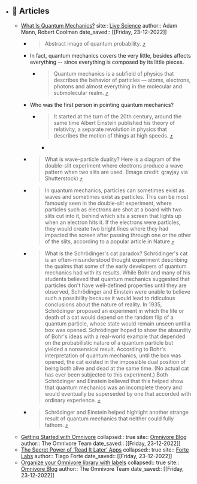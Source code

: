 - ## 🔖 Articles
	- [What Is Quantum Mechanics?](https://omnivore.app/me/what-is-quantum-mechanics-1853f27d901)
	      site:: [Live Science](https://www.livescience.com/33816-quantum-mechanics-explanation.html)
	      author:: Adam Mann, Robert Coolman
	      date_saved:: [[Friday, 23-12-2022]]
		- > Abstract image of quantum probability. [⤴️](https://omnivore.app/me/what-is-quantum-mechanics-1853f27d901#16bdcadf-2e46-4197-ba1f-0697b8782ca2)
		- In fact, quantum mechanics covers the very little, besides affects everything -- since everything is composed by its little pieces.
			- > Quantum mechanics is a subfield of physics that describes the behavior of particles — atoms, electrons, photons and almost everything in the molecular and submolecular realm.  [⤴️](https://omnivore.app/me/what-is-quantum-mechanics-1853f27d901#8277c8ac-c9cc-4857-bedc-a10418f20185)
		- Who was the first person in pointing quantum mechanics?
			- > It started at the turn of the 20th century, around the same time Albert Einstein published his theory of relativity, a separate revolution in physics that describes the motion of things at high speeds. [⤴️](https://omnivore.app/me/what-is-quantum-mechanics-1853f27d901#4c442edb-5e26-441c-bcab-9528bb6bea07)
				-
		- > What is wave-particle duality?
		  Here is a diagram of the double-slit experiment where electrons produce a wave pattern when two slits are used. (Image credit: grayjay via Shutterstock) [⤴️](https://omnivore.app/me/what-is-quantum-mechanics-1853f27d901#f0b867b3-07b2-4f1a-bbfb-f3b47b9df07b)
		- > In quantum mechanics, particles can sometimes exist as waves and sometimes exist as particles. This can be most famously seen in the double-slit experiment, where particles such as electrons are shot at a board with two slits cut into it, behind which sits a screen that lights up when an electron hits it. If the electrons were particles, they would create two bright lines where they had impacted the screen after passing through one or the other of the slits, according to a popular article in Nature [⤴️](https://omnivore.app/me/what-is-quantum-mechanics-1853f27d901#b49174cb-c7c0-4121-b776-9f57c345e986)
		- > What is the Schrödinger's cat paradox?
		  Schrödinger's cat is an often-misunderstood thought experiment describing the qualms that some of the early developers of quantum mechanics had with its results. While Bohr and many of his students believed that quantum mechanics suggested that particles don't have well-defined properties until they are observed, Schrödinger and Einstein were unable to believe such a possibility because it would lead to ridiculous conclusions about the nature of reality. In 1935, Schrödinger proposed an experiment in which the life or death of a cat would depend on the random flip of a quantum particle, whose state would remain unseen until a box was opened. Schrödinger hoped to show the absurdity of Bohr's ideas with a real-world example that depended on the probabilistic nature of a quantum particle but yielded a nonsensical result.
		  According to Bohr's interpretation of quantum mechanics, until the box was opened, the cat existed in the impossible dual position of being both alive and dead at the same time. (No actual cat has ever been subjected to this experiment.) Both Schrödinger and Einstein believed that this helped show that quantum mechanics was an incomplete theory and would eventually be superseded by one that accorded with ordinary experience. [⤴️](https://omnivore.app/me/what-is-quantum-mechanics-1853f27d901#e3b8637b-ddd6-4f9d-98bf-e3f208eac0ac)
		- > Schrödinger and Einstein helped highlight another strange result of quantum mechanics that neither could fully fathom. [⤴️](https://omnivore.app/me/what-is-quantum-mechanics-1853f27d901#0b85899e-16ca-40df-81ba-0d0032cfbb4c)
	- [Getting Started with Omnivore](https://omnivore.app/me/getting-started-with-omnivore-1853e847ef4)
	      collapsed:: true
	      site:: [Omnivore Blog](https://blog.omnivore.app/p/getting-started-with-omnivore)
	      author:: The Omnivore Team
	      date_saved:: [[Friday, 23-12-2022]]
	- [The Secret Power of ‘Read It Later’ Apps](https://omnivore.app/me/the-secret-power-of-read-it-later-apps-1853e847b0f)
	      collapsed:: true
	      site:: [Forte Labs](https://fortelabs.co/blog/the-secret-power-of-read-it-later-apps)
	      author:: Tiago Forte
	      date_saved:: [[Friday, 23-12-2022]]
	- [Organize your Omnivore library with labels](https://omnivore.app/me/organize-your-omnivore-library-with-labels-1853e847720)
	      collapsed:: true
	      site:: [Omnivore Blog](https://blog.omnivore.app/p/organize-your-omnivore-library-with)
	      author:: The Omnivore Team
	      date_saved:: [[Friday, 23-12-2022]]